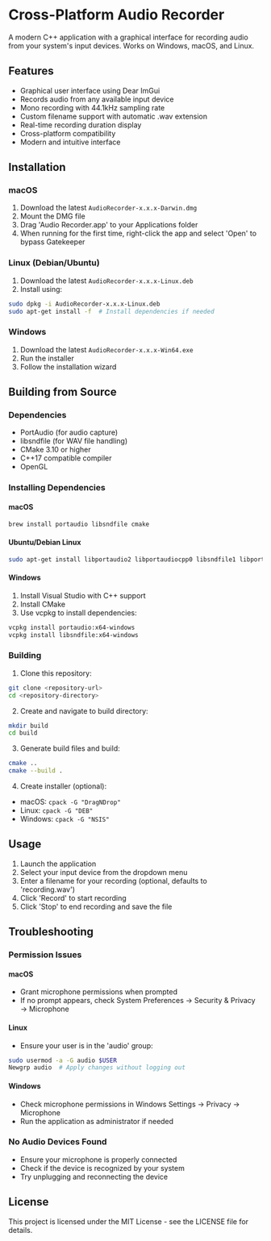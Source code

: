 # Cross-Platform Audio Recorder

A modern C++ application with a graphical interface for recording audio from your system's input devices. Works on Windows, macOS, and Linux.

## Features

- Graphical user interface using Dear ImGui
- Records audio from any available input device
- Mono recording with 44.1kHz sampling rate
- Custom filename support with automatic .wav extension
- Real-time recording duration display
- Cross-platform compatibility
- Modern and intuitive interface

## Installation

### macOS
1. Download the latest `AudioRecorder-x.x.x-Darwin.dmg`
2. Mount the DMG file
3. Drag 'Audio Recorder.app' to your Applications folder
4. When running for the first time, right-click the app and select 'Open' to bypass Gatekeeper

### Linux (Debian/Ubuntu)
1. Download the latest `AudioRecorder-x.x.x-Linux.deb`
2. Install using:
```bash
sudo dpkg -i AudioRecorder-x.x.x-Linux.deb
sudo apt-get install -f  # Install dependencies if needed
```

### Windows
1. Download the latest `AudioRecorder-x.x.x-Win64.exe`
2. Run the installer
3. Follow the installation wizard

## Building from Source

### Dependencies

- PortAudio (for audio capture)
- libsndfile (for WAV file handling)
- CMake 3.10 or higher
- C++17 compatible compiler
- OpenGL

### Installing Dependencies

#### macOS
```bash
brew install portaudio libsndfile cmake
```

#### Ubuntu/Debian Linux
```bash
sudo apt-get install libportaudio2 libportaudiocpp0 libsndfile1 libportaudio-dev libsndfile1-dev cmake build-essential libgl1-mesa-dev
```

#### Windows
1. Install Visual Studio with C++ support
2. Install CMake
3. Use vcpkg to install dependencies:
```bash
vcpkg install portaudio:x64-windows
vcpkg install libsndfile:x64-windows
```

### Building

1. Clone this repository:
```bash
git clone <repository-url>
cd <repository-directory>
```

2. Create and navigate to build directory:
```bash
mkdir build
cd build
```

3. Generate build files and build:
```bash
cmake ..
cmake --build .
```

4. Create installer (optional):
- macOS: `cpack -G "DragNDrop"`
- Linux: `cpack -G "DEB"`
- Windows: `cpack -G "NSIS"`

## Usage

1. Launch the application
2. Select your input device from the dropdown menu
3. Enter a filename for your recording (optional, defaults to 'recording.wav')
4. Click 'Record' to start recording
5. Click 'Stop' to end recording and save the file

## Troubleshooting

### Permission Issues

#### macOS
- Grant microphone permissions when prompted
- If no prompt appears, check System Preferences → Security & Privacy → Microphone

#### Linux
- Ensure your user is in the 'audio' group:
```bash
sudo usermod -a -G audio $USER
Newgrp audio  # Apply changes without logging out
```

#### Windows
- Check microphone permissions in Windows Settings → Privacy → Microphone
- Run the application as administrator if needed

### No Audio Devices Found
- Ensure your microphone is properly connected
- Check if the device is recognized by your system
- Try unplugging and reconnecting the device

## License

This project is licensed under the MIT License - see the LICENSE file for details.